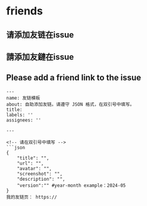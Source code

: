 # friends

## 请添加友链在issue
## 請添加友鏈在issue
## Please add a friend link to the issue

```
---
name: 友链模板
about: 自助添加友链。请遵守 JSON 格式，在双引号中填写。
title:
labels: ''
assignees: ''

---

<!-- 请在双引号中填写 -->
```json
{
    "title": "",
    "url": "",
    "avatar": "",
    "screenshot": "",
    "description": "",
    "version":"" #year-month example：2024-05
}
我的友链页： https://

```
